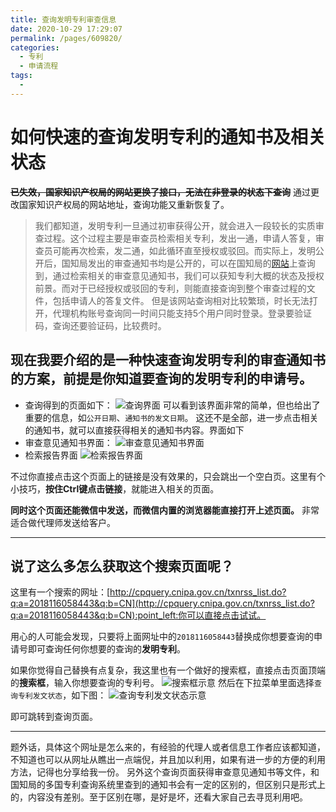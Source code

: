 ```yaml
---
title: 查询发明专利审查信息
date: 2020-10-29 17:29:07
permalink: /pages/609820/
categories:
  - 专利
  - 申请流程
tags:
  - 
---
```

# 如何快速的查询发明专利的通知书及相关状态
~~**已失效，国家知识产权局的网站更换了接口，无法在非登录的状态下查询**~~
通过更改国家知识产权局的网站地址，查询功能又重新恢复了。

>我们都知道，发明专利一旦通过初审获得公开，就会进入一段较长的实质审查过程。这个过程主要是审查员检索相关专利，发出一通，申请人答复，审查员可能再次检索，发二通，如此循环直至授权或驳回。而实际上，发明公开后，国知局发出的审查通知书均是公开的，可以在国知局的[网站](http://cpquery.cnipa.gov.cn)上查询到，通过检索相关的审查意见通知书，我们可以获知专利大概的状态及授权前景。而对于已经授权或驳回的专利，则能直接查询到整个审查过程的文件，包括申请人的答复文件。
但是该网站查询相对比较繁琐，时长无法打开，代理机构账号查询同一时间只能支持5个用户同时登录。登录要验证码，查询还要验证码，比较费时。

## 现在我要介绍的是一种快速查询发明专利的审查通知书的方案，前提是你知道要查询的发明专利的**申请号**。
- 查询得到的页面如下：
![查询界面](https://p.sda1.dev/0/5b36f170fd57228ca603efb2a89f0e5a/2020-10-29_16-51-28.jpg)
可以看到该界面非常的简单，但也给出了重要的信息，如`公开日期`、`通知书的发文日期`。
这还不是全部，进一步点击相关的通知书，就可以直接获得相关的通知书内容。界面如下
- 审查意见通知书界面：
![审查意见通知书界面](https://p.sda1.dev/0/bd78ec3ac153781038b328c77e8bbcef/2020-10-29_16-54-41.jpg)
- 检索报告界面
![检索报告界面](https://p.sda1.dev/0/78c77e972fb2c160c8ef09813bcc3434/2020-10-29_17-00-02.jpg)

不过你直接点击这个页面上的链接是没有效果的，只会跳出一个空白页。这里有个小技巧，**按住Ctrl键点击链接**，就能进入相关的页面。

**同时这个页面还能微信中发送，而微信内置的浏览器能直接打开上述页面。** 非常适合做代理师发送给客户。

---
## 说了这么多怎么获取这个搜索页面呢？
这里有一个搜索的网址：[http://cpquery.cnipa.gov.cn/txnrss_list.do?q:a=2018116058443&q:b=CN](http://cpquery.cnipa.gov.cn/txnrss_list.do?q:a=2018116058443&q:b=CN):point_left:你可以直接点击试试。

用心的人可能会发现，只要将上面网址中的`2018116058443`替换成你想要查询的申请号即可查询任何你想要的查询的**发明专利**。

如果你觉得自己替换有点复杂，我这里也有一个做好的搜索框，直接点击页面顶端的**搜索框**，输入你想要查询的专利号。
![搜索框示意](https://p.sda1.dev/0/0b7d0d818d86d8881793e46800b00a95/2020-10-29_17-11-40.jpg)
然后在下拉菜单里面选择`查询专利发文状态`，如下图：
![查询专利发文状态示意](https://p.sda1.dev/0/cb3bb4986cbcbe634fb1acd4003be3ad/2020-10-29_17-13-36.jpg)

即可跳转到查询页面。

---
题外话，具体这个网址是怎么来的，有经验的代理人或者信息工作者应该都知道，不知道也可以从网址从瞧出一点端倪，并且加以利用，如果有进一步的方便的利用方法，记得也分享给我一份。
另外这个查询页面获得审查意见通知书等文件，和国知局的多国专利查询系统里查到的通知书会有一定的区别的，但区别只是形式上的，内容没有差别。至于区别在哪，是好是坏，还看大家自己去寻觅利用吧。